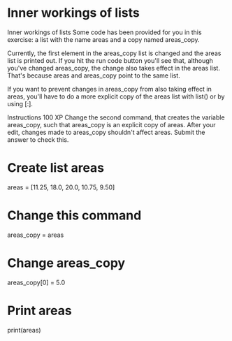 # Inner workings of lists

Inner workings of lists
Some code has been provided for you in this exercise: a list with the name areas and a copy named areas_copy.

Currently, the first element in the areas_copy list is changed and the areas list is printed out. If you hit the run code button you'll see that, although you've changed areas_copy, the change also takes effect in the areas list. That's because areas and areas_copy point to the same list.

If you want to prevent changes in areas_copy from also taking effect in areas, you'll have to do a more explicit copy of the areas list with list() or by using [:].

Instructions
100 XP
Change the second command, that creates the variable areas_copy, such that areas_copy is an explicit copy of areas. After your edit, changes made to areas_copy shouldn't affect areas. Submit the answer to check this.

# Create list areas
areas = [11.25, 18.0, 20.0, 10.75, 9.50]

# Change this command
areas_copy = areas

# Change areas_copy
areas_copy[0] = 5.0

# Print areas
print(areas)